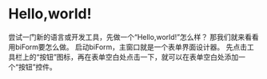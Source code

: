 ﻿# Hello,world!
尝试一门新的语言或开发工具，先做一个“Hello,world!”怎么样？
那我们就来看看用biForm要怎么做。
启动biForm，主窗口就是一个表单界面设计器。
先点击工具栏上的“按钮”图标，再在表单空白处点击一下，就可以在表单空白处添加一个“按钮”控件。
